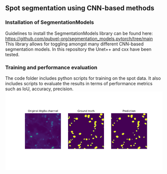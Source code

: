 ## Spot segmentation using CNN-based methods

### Installation of SegmentationModels 
Guidelines to install the SegmentationModels library can be found here: https://github.com/qubvel-org/segmentation_models.pytorch/tree/main
This library allows for toggling amongst many different CNN-based segmentation models. In this repository the Unet++ and cxx have been tested.

### Training and performance evaluation
The code folder includes python scripts for training on the spot data. It also includes scripts to evaluate the results in terms of performance metrics such as IoU, accuracy, precision.
![Image Description](predictions/DeepLabV3plus_finetuned_0.png)


